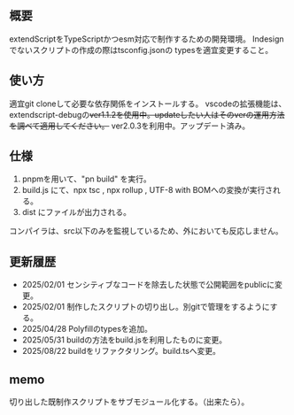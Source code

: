 ## 概要

extendScriptをTypeScriptかつesm対応で制作するための開発環境。
Indesignでないスクリプトの作成の際はtsconfig.jsonの
typesを適宜変更すること。

## 使い方

適宜git cloneして必要な依存関係をインストールする。
vscodeの拡張機能は、extendscript-debugの~~ver1.1.2を使用中。updateしたい人はそのverの運用方法を調べて適用してください。~~ ver2.0.3を利用中。アップデート済み。

## 仕様

1. pnpmを用いて、"pn build" を実行。
2. build.js にて、npx tsc , npx rollup , UTF-8 with BOMへの変換が実行される。
3. dist にファイルが出力される。

コンパイラは、src以下のみを監視しているため、外においても反応しません。

## 更新履歴

- 2025/02/01 センシティブなコードを除去した状態で公開範囲をpublicに変更。
- 2025/02/01 制作したスクリプトの切り出し。別gitで管理をするようにする。
- 2025/04/28 Polyfillのtypesを追加。
- 2025/05/31 buildの方法をbuild.jsを利用したものに変更。
- 2025/08/22 buildをリファクタリング。build.tsへ変更。

## memo

切り出した既制作スクリプトをサブモジュール化する。（出来たら）。
